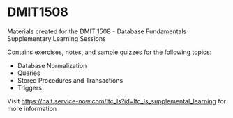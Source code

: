 # DMIT1508

Materials created for the DMIT 1508 - Database Fundamentals Supplementary Learning Sessions

Contains exercises, notes, and sample quizzes for the following topics:

- Database Normalization
- Queries
- Stored Procedures and Transactions
- Triggers

Visit https://nait.service-now.com/ltc_ls?id=ltc_ls_supplemental_learning for more information
